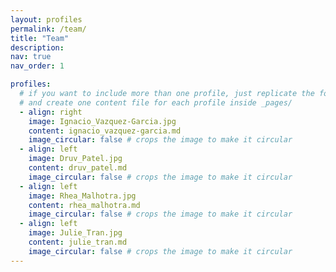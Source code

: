 ```yaml
---
layout: profiles
permalink: /team/
title: "Team"
description: 
nav: true
nav_order: 1

profiles:
  # if you want to include more than one profile, just replicate the following block
  # and create one content file for each profile inside _pages/
  - align: right
    image: Ignacio_Vazquez-Garcia.jpg
    content: ignacio_vazquez-garcia.md
    image_circular: false # crops the image to make it circular
  - align: left
    image: Druv_Patel.jpg
    content: druv_patel.md
    image_circular: false # crops the image to make it circular
  - align: left
    image: Rhea_Malhotra.jpg
    content: rhea_malhotra.md
    image_circular: false # crops the image to make it circular
  - align: left
    image: Julie_Tran.jpg
    content: julie_tran.md
    image_circular: false # crops the image to make it circular
---
```

